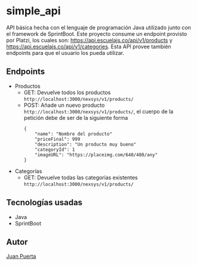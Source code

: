 # simple_api

API básica hecha con el lenguaje de programación Java utilizado junto con el framework de SprintBoot. Este proyecto consume un endpoint provisto por Platzi, los cuales son: https://api.escuelajs.co/api/v1/products y https://api.escuelajs.co/api/v1/categories. Esta API provee también endpoints para que el usuario los pueda utilizar.

## Endpoints

- Productos
  - GET: Devuelve todos los productos `http://localhost:3000/nexsys/v1/products/`
  - POST: Añade  un nuevo producto `http://localhost:3000/nexsys/v1/products/`, el cuerpo de la petición debe de ser de la siguiente forma
    ```
    {
        "name": "Nombre del producto"
        "priceFinal": 999
        "description": "Un producto muy bueno"
        "categoryId": 1
        "imageURL": "https://placeimg.com/640/480/any"
    }
    ```
- Categorías
  - GET: Devuelve todas las categorías existentes `http://localhost:3000/nexsys/v1/products/`

## Tecnologías usadas

- Java
- SprintBoot

## Autor

[Juan Puerta](https://github.com/Juan-Puerta)
